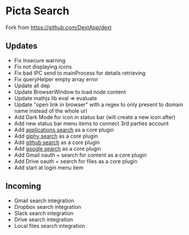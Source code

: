 # Picta Search

Fork from https://github.com/DextApp/dext

## Updates

* Fix Insecure warning
* Fix not displaying icons
* Fix bad IPC send to mainProcess for details retrieving
* Fix queryHelper empty array error
* Update all dep
* Update BrowserWindow to load node content
* Update mathjs lib eval => evaluate
* Update "open link in browser" with a regex to only present to domain name instead of the whole url
* Add Dark Mode for icon in status bar (will create a new icon after)
* Add new status bar menu items to connect 3rd parties account
* Add [applications search](https://github.com/vutran/dext-darwin-applications-plugin) as a core plugin
* Add [giphy search](https://github.com/adnasa/dext-giphy-plugin) as a core plugin
* Add [github search](https://github.com/vutran/dext-github-plugin) as a core plugin
* Add [google search](https://github.com/justinpchang/dext-search-plugin) as a core plugin
* Add Gmail oauth + search for content as a core plugin
* Add Drive oauth + search for files as a core plugin
* Add start at login menu item

## Incoming

* Gmail search integration
* Dropbox search integration
* Slack search integration
* Drive search integration
* Local files search integration

